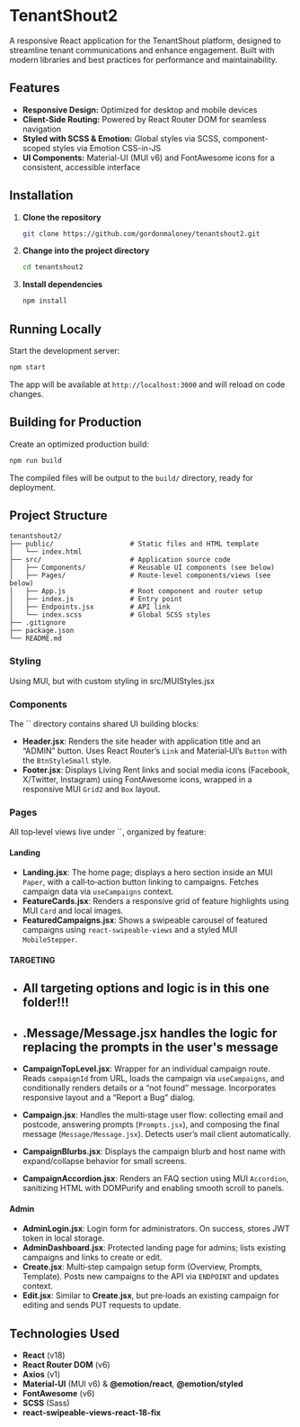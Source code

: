 # TenantShout2

A responsive React application for the TenantShout platform, designed to streamline tenant communications and enhance engagement. Built with modern libraries and best practices for performance and maintainability.

## Features

- **Responsive Design:** Optimized for desktop and mobile devices
- **Client-Side Routing:** Powered by React Router DOM for seamless navigation
- **Styled with SCSS & Emotion:** Global styles via SCSS, component-scoped styles via Emotion CSS-in-JS
- **UI Components:** Material-UI (MUI v6) and FontAwesome icons for a consistent, accessible interface


## Installation

1. **Clone the repository**
   ```bash
   git clone https://github.com/gordonmaloney/tenantshout2.git
   ```
2. **Change into the project directory**
   ```bash
   cd tenantshout2
   ```
3. **Install dependencies**
   ```bash
   npm install
   ```

## Running Locally

Start the development server:

```bash
npm start
```

The app will be available at `http://localhost:3000` and will reload on code changes.

## Building for Production

Create an optimized production build:

```bash
npm run build
```

The compiled files will be output to the `build/` directory, ready for deployment.

## Project Structure

```
tenantshout2/
├── public/                   # Static files and HTML template
│   └── index.html
├── src/                      # Application source code
│   ├── Components/           # Reusable UI components (see below)
│   ├── Pages/                # Route-level components/views (see below)
│   ├── App.js                # Root component and router setup
│   ├── index.js              # Entry point
│   ├── Endpoints.jsx         # API link
│   └── index.scss            # Global SCSS styles
├── .gitignore
├── package.json
└── README.md
```


### Styling
Using MUI, but with custom styling in src/MUIStyles.jsx


### Components

The `` directory contains shared UI building blocks:

- **Header.jsx**: Renders the site header with application title and an “ADMIN” button. Uses React Router’s `Link` and Material‑UI’s `Button` with the `BtnStyleSmall` style.
- **Footer.jsx**: Displays Living Rent links and social media icons (Facebook, X/Twitter, Instagram) using FontAwesome icons, wrapped in a responsive MUI `Grid2` and `Box` layout.

### Pages

All top‑level views live under ``, organized by feature:

#### Landing

- **Landing.jsx**: The home page; displays a hero section inside an MUI `Paper`, with a call‑to‑action button linking to campaigns. Fetches campaign data via `useCampaigns` context.
- **FeatureCards.jsx**: Renders a responsive grid of feature highlights using MUI `Card` and local images.
- **FeaturedCampaigns.jsx**: Shows a swipeable carousel of featured campaigns using `react‑swipeable‑views` and a styled MUI `MobileStepper`.

#### TARGETING

- ## All targeting options and logic is in this one folder!!!

- ## .Message/Message.jsx handles the logic for replacing the prompts in the user's message 
- **CampaignTopLevel.jsx**: Wrapper for an individual campaign route. Reads `campaignId` from URL, loads the campaign via `useCampaigns`, and conditionally renders details or a “not found” message. Incorporates responsive layout and a “Report a Bug” dialog.
- **Campaign.jsx**: Handles the multi‑stage user flow: collecting email and postcode, answering prompts (`Prompts.jsx`), and composing the final message (`Message/Message.jsx`). Detects user’s mail client automatically.
- **CampaignBlurbs.jsx**: Displays the campaign blurb and host name with expand/collapse behavior for small screens.
- **CampaignAccordion.jsx**: Renders an FAQ section using MUI `Accordion`, sanitizing HTML with DOMPurify and enabling smooth scroll to panels.

#### Admin

- **AdminLogin.jsx**: Login form for administrators. On success, stores JWT token in local storage.
- **AdminDashboard.jsx**: Protected landing page for admins; lists existing campaigns and links to create or edit.
- **Create.jsx**: Multi‑step campaign setup form (Overview, Prompts, Template). Posts new campaigns to the API via `ENDPOINT` and updates context.
- **Edit.jsx**: Similar to **Create.jsx**, but pre‑loads an existing campaign for editing and sends PUT requests to update.

## Technologies Used

- **React** (v18)
- **React Router DOM** (v6)
- **Axios** (v1)
- **Material-UI** (MUI v6) & **@emotion/react**, **@emotion/styled**
- **FontAwesome** (v6)
- **SCSS** (Sass)
- **react-swipeable-views-react-18-fix**